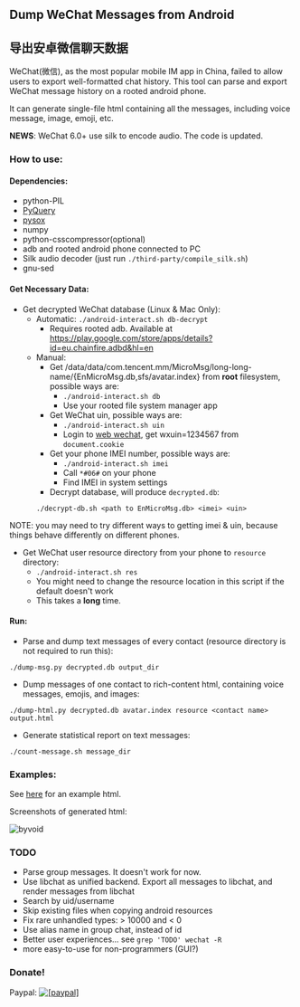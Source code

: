 ## Dump WeChat Messages from Android

## 导出安卓微信聊天数据

WeChat(微信), as the most popular mobile IM app in China, failed to allow users to export well-formatted chat history.
This tool can parse and export WeChat message history on a rooted android phone.

It can generate single-file html containing all the messages, including voice message, image, emoji, etc.

__NEWS__: WeChat 6.0+ use silk to encode audio. The code is updated.

### How to use:

#### Dependencies:
+ python-PIL
+ [PyQuery](https://pypi.python.org/pypi/pyquery/1.2.1)
+ [pysox](https://pypi.python.org/pypi/pysox/0.3.6.alpha)
+ numpy
+ python-csscompressor(optional)
+ adb and rooted android phone connected to PC
+ Silk audio decoder (just run `./third-party/compile_silk.sh`)
+ gnu-sed

#### Get Necessary Data:

+ Get decrypted WeChat database (Linux & Mac Only):
	+ Automatic: `./android-interact.sh db-decrypt`
		+ Requires rooted adb. Available at https://play.google.com/store/apps/details?id=eu.chainfire.adbd&hl=en
	+ Manual:
		+ Get /data/data/com.tencent.mm/MicroMsg/long-long-name/{EnMicroMsg.db,sfs/avatar.index} from __root__ filesystem, possible ways are:
			+ `./android-interact.sh db`
			+ Use your rooted file system manager app
		+ Get WeChat uin, possible ways are:
			+ `./android-interact.sh uin`
			+ Login to [web wechat](https://wx.qq.com), get wxuin=1234567 from `document.cookie`
		+ Get your phone IMEI number, possible ways are:
			+ `./android-interact.sh imei`
			+ Call `*#06#` on your phone
			+ Find IMEI in system settings
		+ Decrypt database, will produce `decrypted.db`:
		```
		./decrypt-db.sh <path to EnMicroMsg.db> <imei> <uin>
		```

NOTE: you may need to try different ways to getting imei & uin,
because things behave differently on different phones.


+ Get WeChat user resource directory from your phone to `resource` directory:
	+ `./android-interact.sh res`
	+ You might need to change the resource location in this script if the default doesn't work
	+ This takes a __long__ time.

#### Run:
+ Parse and dump text messages of every contact (resource directory is not required to run this):
```
./dump-msg.py decrypted.db output_dir
```
+ Dump messages of one contact to rich-content html, containing voice messages, emojis, and images:
```
./dump-html.py decrypted.db avatar.index resource <contact name> output.html
```
+ Generate statistical report on text messages:
```
./count-message.sh message_dir
```
### Examples:
See [here](http://ppwwyyxx.com/static/wechat/example.html) for an example html.

Screenshots of generated html:

![byvoid](https://github.com/ppwwyyxx/wechat-dump/raw/master/screenshots/byvoid.jpg)

### TODO
+ Parse group messages. It doesn't work for now.
+ Use libchat as unified backend. Export all messages to libchat, and render messages from libchat
+ Search by uid/username
+ Skip existing files when copying android resources
+ Fix rare unhandled types: > 10000 and < 0
+ Use alias name in group chat, instead of id
+ Better user experiences... see `grep 'TODO' wechat -R`
+ more easy-to-use for non-programmers (GUI?)

### Donate!
Paypal:
<a href="https://www.paypal.com/cgi-bin/webscr?cmd=_donations&business=7BC299GRDLEDU&lc=US&item_name=wechat%2ddump&item_number=wechat%2ddump&currency_code=USD&bn=PP%2dDonationsBF%3abtn_donate_SM%2egif%3aNonHosted"><img src="https://www.paypalobjects.com/en_US/i/btn/btn_donate_LG.gif" alt="[paypal]" /></a>
